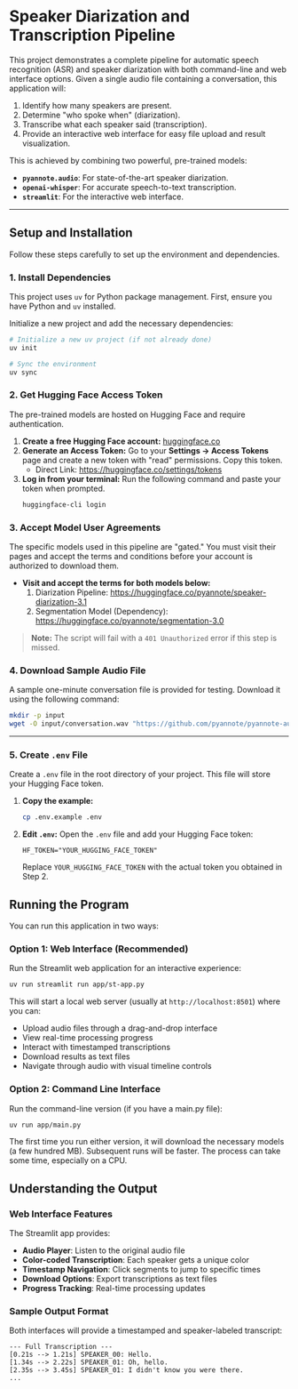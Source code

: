 # Speaker Diarization and Transcription Pipeline

This project demonstrates a complete pipeline for automatic speech recognition (ASR) and speaker diarization with both command-line and web interface options. Given a single audio file containing a conversation, this application will:

1.  Identify how many speakers are present.
2.  Determine "who spoke when" (diarization).
3.  Transcribe what each speaker said (transcription).
4.  Provide an interactive web interface for easy file upload and result visualization.

This is achieved by combining two powerful, pre-trained models:

- **`pyannote.audio`**: For state-of-the-art speaker diarization.
- **`openai-whisper`**: For accurate speech-to-text transcription.
- **`streamlit`**: For the interactive web interface.

---

## Setup and Installation

Follow these steps carefully to set up the environment and dependencies.

### 1. Install Dependencies

This project uses `uv` for Python package management. First, ensure you have Python and `uv` installed.

Initialize a new project and add the necessary dependencies:

```bash
# Initialize a new uv project (if not already done)
uv init

# Sync the environment
uv sync
```

### 2. Get Hugging Face Access Token

The pre-trained models are hosted on Hugging Face and require authentication.

1.  **Create a free Hugging Face account:** [huggingface.co](https://huggingface.co)
2.  **Generate an Access Token:** Go to your **Settings -> Access Tokens** page and create a new token with "read" permissions. Copy this token.
    - Direct Link: <https://huggingface.co/settings/tokens>
3.  **Log in from your terminal:** Run the following command and paste your token when prompted.
    ```bash
    huggingface-cli login
    ```

### 3. Accept Model User Agreements

The specific models used in this pipeline are "gated." You must visit their pages and accept the terms and conditions before your account is authorized to download them.

- **Visit and accept the terms for both models below:**
  1.  Diarization Pipeline: <https://huggingface.co/pyannote/speaker-diarization-3.1>
  2.  Segmentation Model (Dependency): <https://huggingface.co/pyannote/segmentation-3.0>

> **Note:** The script will fail with a `401 Unauthorized` error if this step is missed.

### 4. Download Sample Audio File

A sample one-minute conversation file is provided for testing. Download it using the following command:

```bash
mkdir -p input
wget -O input/conversation.wav "https://github.com/pyannote/pyannote-audio/raw/develop/tutorials/assets/sample.wav"
```

---

### 5. Create `.env` File

Create a `.env` file in the root directory of your project. This file will store your Hugging Face token.

1.  **Copy the example:**
    ```bash
    cp .env.example .env
    ```
2.  **Edit `.env`:** Open the `.env` file and add your Hugging Face token:
    ```
    HF_TOKEN="YOUR_HUGGING_FACE_TOKEN"
    ```
    Replace `YOUR_HUGGING_FACE_TOKEN` with the actual token you obtained in Step 2.

## Running the Program

You can run this application in two ways:

### Option 1: Web Interface (Recommended)

Run the Streamlit web application for an interactive experience:

```bash
uv run streamlit run app/st-app.py
```

This will start a local web server (usually at `http://localhost:8501`) where you can:
- Upload audio files through a drag-and-drop interface
- View real-time processing progress
- Interact with timestamped transcriptions
- Download results as text files
- Navigate through audio with visual timeline controls

### Option 2: Command Line Interface

Run the command-line version (if you have a main.py file):

```bash
uv run app/main.py
```

The first time you run either version, it will download the necessary models (a few hundred MB). Subsequent runs will be faster. The process can take some time, especially on a CPU.

## Understanding the Output

### Web Interface Features
The Streamlit app provides:
- **Audio Player**: Listen to the original audio file
- **Color-coded Transcription**: Each speaker gets a unique color
- **Timestamp Navigation**: Click segments to jump to specific times
- **Download Options**: Export transcriptions as text files
- **Progress Tracking**: Real-time processing updates

### Sample Output Format
Both interfaces will provide a timestamped and speaker-labeled transcript:

```
--- Full Transcription ---
[0.21s --> 1.21s] SPEAKER_00: Hello.
[1.34s --> 2.22s] SPEAKER_01: Oh, hello.
[2.35s --> 3.45s] SPEAKER_01: I didn't know you were there.
...
```
